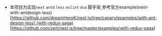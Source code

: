 - 本项目为实现`next` `antd` `less` `eslint` `dva` 脚手架,参考官方example(next-with-antdesign-less)[https://github.com/dreamHeroK/next.js/tree/canary/examples/with-ant-design-less],(with-redux-saga)[https://github.com/zeit/next.js/tree/master/examples/with-redux-saga]